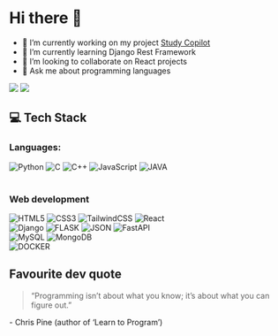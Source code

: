 # Hi there 👋
- 🔭 I’m currently working on my project [Study Copilot](https://github.com/vak-01/study-companion)
- 🌱 I’m currently learning Django Rest Framework
- 👯 I’m looking to collaborate on React projects
- 💬 Ask me about programming languages

<img src="https://github-readme-stats.vercel.app/api?username=vak-01&show_icons=true&theme=radical">
<img src="https://github-readme-stats.vercel.app/api/top-langs/?username=vak-01&hide=css&layout=donut">


## 💻 Tech Stack
### Languages: <br>
![Python](https://img.shields.io/badge/python-3670A0?style=for-the-badge&logo=python&logoColor=white) ![C](https://img.shields.io/badge/c-%2300599C.svg?style=for-the-badge&logo=c&logoColor=white) ![C++](https://img.shields.io/badge/c++-%2300599C.svg?style=for-the-badge&logo=c%2B%2B&logoColor=white) ![JavaScript](https://img.shields.io/badge/javascript-%23323330.svg?style=for-the-badge&logo=javascript&logoColor=%23F7DF1E) ![JAVA](https://img.shields.io/badge/Java-ED8B00?style=for-the-badge&logo=java&logoColor=white) 
<br></br>
### Web development
![HTML5](https://img.shields.io/badge/html5-%23E34F26.svg?style=for-the-badge&logo=html5&logoColor=white) ![CSS3](https://img.shields.io/badge/css3-%231572B6.svg?style=for-the-badge&logo=css3&logoColor=white) ![TailwindCSS](https://img.shields.io/badge/tailwindcss-%2338B2AC.svg?style=for-the-badge&logo=tailwind-css&logoColor=white) ![React](https://img.shields.io/badge/react-%2320232a.svg?style=for-the-badge&logo=react&logoColor=%2361DAFB) <br>
![Django](https://img.shields.io/badge/django-%23092E20.svg?style=for-the-badge&logo=django&logoColor=white) ![FLASK](https://img.shields.io/badge/Flask-000000?style=for-the-badge&logo=flask&logoColor=white) ![JSON](https://img.shields.io/badge/json-5E5C5C?style=for-the-badge&logo=json&logoColor=white) ![FastAPI](https://img.shields.io/badge/FastAPI-005571?style=for-the-badge&logo=fastapi) <br>
![MySQL](https://img.shields.io/badge/mysql-%2300f.svg?style=for-the-badge&logo=mysql&logoColor=white) ![MongoDB](https://img.shields.io/badge/MongoDB-%234ea94b.svg?style=for-the-badge&logo=mongodb&logoColor=white) <br>
![DOCKER](https://img.shields.io/badge/Docker-2CA5E0?style=for-the-badge&logo=docker&logoColor=white)

## Favourite dev quote

> “Programming isn’t about what you know; it’s about what you can figure out.”<br>
<p> - Chris Pine (author of ‘Learn to Program’)</p>
